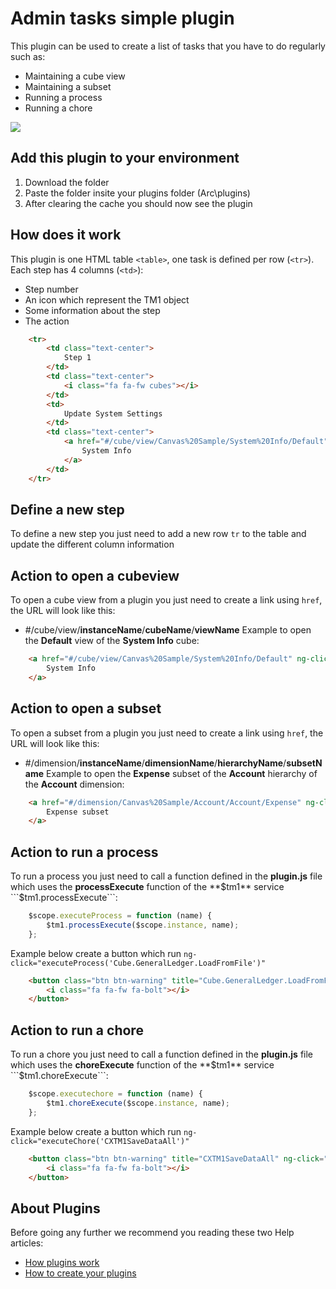 # Admin tasks simple plugin
This plugin can be used to create a list of tasks that you have to do regularly such as:
* Maintaining a cube view
* Maintaining a subset
* Running a process
* Running a chore

<img src="https://s3-ap-southeast-2.amazonaws.com/downloads.cubewise.com/web_assets/arc-pulgins/admin-task-simple-1.png" />

## Add this plugin to your environment
1. Download the folder
2. Paste the folder insite your plugins folder (Arc\plugins)
3. After clearing the cache you should now see the plugin

## How does it work
This plugin is one HTML table ```<table>```, one task is defined per row (```<tr>```). Each step has 4 columns (```<td>```):
* Step number
* An icon which represent the TM1 object
* Some information about the step
* The action

```html
    <tr>
        <td class="text-center">
            Step 1
        </td>
        <td class="text-center">
            <i class="fa fa-fw cubes"></i>
        </td>
        <td>
            Update System Settings
        </td>
        <td class="text-center">
            <a href="#/cube/view/Canvas%20Sample/System%20Info/Default" ng-click="user_clicks_branch(row.branch)" ng-class="[row.branch.item_class]">
                System Info
            </a>
        </td>
    </tr>
```
## Define a new step
To define a new step you just need to add a new row ```tr``` to the table and update the different column information

## Action to open a cubeview
To open a cube view from a plugin you just need to create a link using ```href```, the URL will look like this:
* #/cube/view/**instanceName**/**cubeName**/**viewName**
Example to open the **Default** view of the **System Info** cube:
```html
    <a href="#/cube/view/Canvas%20Sample/System%20Info/Default" ng-click="user_clicks_branch(row.branch)" ng-class="[row.branch.item_class]">
        System Info
    </a>
```

## Action to open a subset
To open a subset from a plugin you just need to create a link using ```href```, the URL will look like this:
* #/dimension/**instanceName**/**dimensionName**/**hierarchyName**/**subsetName**
Example to open the **Expense** subset of the **Account** hierarchy of the **Account** dimension:
```html
    <a href="#/dimension/Canvas%20Sample/Account/Account/Expense" ng-click="user_clicks_branch(row.branch)" ng-class="[row.branch.item_class]">
        Expense subset
    </a>
```

## Action to run a process
To run a process you just need to call a function defined in the **plugin.js** file which uses the **processExecute** function of the **$tm1** service ```$tm1.processExecute```:
```js
    $scope.executeProcess = function (name) {
        $tm1.processExecute($scope.instance, name);
    };
```
Example below create a button which run ```ng-click="executeProcess('Cube.GeneralLedger.LoadFromFile')"```
```html
    <button class="btn btn-warning" title="Cube.GeneralLedger.LoadFromFile" ng-click="executeProcess('Cube.GeneralLedger.LoadFromFile')">
        <i class="fa fa-fw fa-bolt"></i>
    </button>
```

## Action to run a chore
To run a chore you just need to call a function defined in the **plugin.js** file which uses the **choreExecute** function of the **$tm1** service ```$tm1.choreExecute```:
```js
    $scope.executechore = function (name) {
        $tm1.choreExecute($scope.instance, name);
    };
```
Example below create a button which run ```ng-click="executeChore('CXTM1SaveDataAll')"```
```html
    <button class="btn btn-warning" title="CXTM1SaveDataAll" ng-click="executeChore('CXTM1SaveDataAll')">
        <i class="fa fa-fw fa-bolt"></i>
    </button>
```


## About Plugins
Before going any further we recommend you reading these two Help articles:
* [How plugins work](https://code.cubewise.com/arc-docs/how-plugins-work)
* [How to create your plugins](https://code.cubewise.com/arc-docs/how-to-create-your-plugins)
